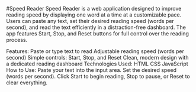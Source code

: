 #Speed Reader
Speed Reader is a web application designed to improve reading speed by displaying one word at a time at a customizable pace. Users can paste any text, set their desired reading speed (words per second), and read the text efficiently in a distraction-free dashboard. The app features Start, Stop, and Reset buttons for full control over the reading process.

Features:
Paste or type text to read
Adjustable reading speed (words per second)
Simple controls: Start, Stop, and Reset
Clean, modern design with a dedicated reading dashboard
Technologies Used:
HTML
CSS
JavaScript
How to Use:
Paste your text into the input area.
Set the desired speed (words per second).
Click Start to begin reading, Stop to pause, or Reset to clear everything.
